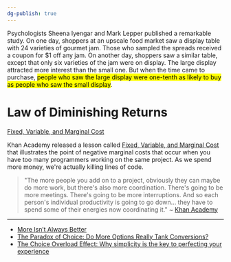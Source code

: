 ```yaml
---
dg-publish: true
---
```

Psychologists Sheena Iyengar and Mark Lepper published a remarkable study. On one day, shoppers at an upscale food market saw a display table with 24 varieties of gourmet jam. Those who sampled the spreads received a coupon for $1 off any jam. On another day, shoppers saw a similar table, except that only six varieties of the jam were on display. The large display attracted more interest than the small one. But when the time came to purchase, <mark class="hltr-yellow">people who saw the large display were one-tenth as likely to buy as people who saw the small display</mark>.

# Law of Diminishing Returns

[Fixed, Variable, and Marginal Cost](https://www.youtube.com/watch?v=bBQVaRnHqLs)

Khan Academy released a lesson called [Fixed, Variable, and Marginal Cost](https://www.khanacademy.org/economics-finance-domain/ap-microeconomics/production-cost-and-the-perfect-competition-model-temporary/short-run-production-costs/v/fixed-variable-and-marginal-cost) that illustrates the point of negative marginal costs that occur when you have too many programmers working on the same project. As we spend more money, we're actually killing lines of code. 

>"The more people you add on to a project, obviously they can maybe do more work, but there's also more coordination. There's going to be more meetings. There's going to be more interruptions. And so each person's individual productivity is going to go down... they have to spend some of their energies now coordinating it." ~ [Khan Academy](https://youtu.be/bBQVaRnHqLs?t=456)

---

- [More Isn’t Always Better](https://hbr.org/2006/06/more-isnt-always-better)
- [The Paradox of Choice: Do More Options Really Tank Conversions?](https://cxl.com/blog/does-offering-more-choices-actually-tank-conversions/)
- [The Choice Overload Effect: Why simplicity is the key to perfecting your experience](https://medium.com/choice-hacking/choice-overload-why-simplicity-is-the-key-to-winning-customers-2f8e239eaba6)
